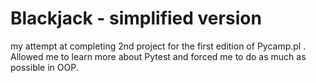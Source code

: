 # Blackjack - simplified version
my attempt at completing 2nd project for the first edition of Pycamp.pl .
Allowed me to learn more about Pytest and forced me to do as much as possible in OOP.